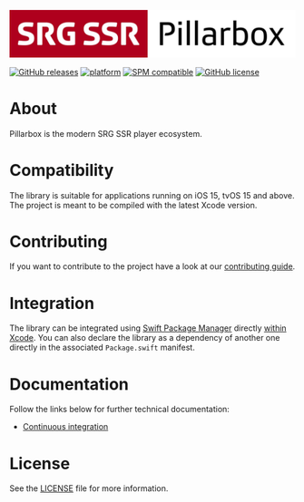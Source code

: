 [![Pillarbox logo](README-images/logo.jpg)](https://github.com/SRGSSR/pillarbox-apple)

[![GitHub releases](https://img.shields.io/github/v/release/SRGSSR/pillarbox-apple)](https://github.com/SRGSSR/pillarbox-apple/releases) [![platform](https://img.shields.io/badge/platfom-ios%20%7C%20tvos-blue)](https://github.com/SRGSSR/pillarbox-apple) [![SPM compatible](https://img.shields.io/badge/SPM-compatible-4BC51D.svg?style=flat)](https://swift.org/package-manager) [![GitHub license](https://img.shields.io/github/license/SRGSSR/pillarbox-apple)](https://github.com/SRGSSR/pillarbox-apple/blob/main/LICENSE)

# About

Pillarbox is the modern SRG SSR player ecosystem.

# Compatibility

The library is suitable for applications running on iOS 15, tvOS 15 and above. The project is meant to be compiled with the latest Xcode version.

# Contributing

If you want to contribute to the project have a look at our [contributing guide](CONTRIBUTING.md).

# Integration

The library can be integrated using [Swift Package Manager](https://swift.org/package-manager) directly [within Xcode](https://developer.apple.com/documentation/xcode/adding_package_dependencies_to_your_app). You can also declare the library as a dependency of another one directly in the associated `Package.swift` manifest.

# Documentation

Follow the links below for further technical documentation:

- [Continuous integration](CONTINUOUS_INTEGRATION.md)

# License

See the [LICENSE](../LICENSE) file for more information.
